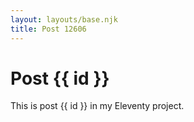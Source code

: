 ```yaml
---
layout: layouts/base.njk
title: Post 12606
---
```


# Post {{ id }}

This is post {{ id }} in my Eleventy project.
